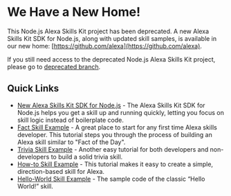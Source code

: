 # We Have a New Home!

This Node.js Alexa Skills Kit project has been deprecated. A new Alexa Skills Kit SDK for Node.js, along with updated skill samples, is available in our new home: [https://github.com/alexa](https://github.com/alexa).

If you still need access to the deprecated Node.js Alexa Skills Kit project, please go to [deprecated branch](https://github.com/amzn/alexa-skills-kit-js/tree/deprecated).

## Quick Links
- [New Alexa Skills Kit SDK for Node.js](https://github.com/alexa/alexa-skills-kit-sdk-for-nodejs) - The Alexa Skills Kit SDK for Node.js helps you get a skill up and running quickly, letting you focus on skill logic instead of boilerplate code.
- [Fact Skill Example](https://github.com/alexa/skill-sample-nodejs-fact) - A great place to start for any first time Alexa skills developer. This tutorial steps you through the process of building an Alexa skill similar to "Fact of the Day".
- [Trivia Skill Example](https://github.com/alexa/skill-sample-nodejs-trivia) - Another easy tutorial for both developers and non-developers to build a solid trivia skill.
- [How-to Skill Example](https://github.com/alexa/skill-sample-nodejs-howto) - This tutorial makes it easy to create a simple, direction-based skill for Alexa.
- [Hello-World Skill Example](https://github.com/alexa/skill-sample-nodejs-hello-world) - The sample code of the classic “Hello World!” skill.

